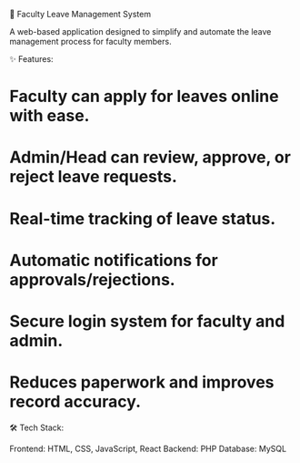 
📌 Faculty Leave Management System

A web-based application designed to simplify and automate the leave management process for faculty members.

✨ Features:

# Faculty can apply for leaves online with ease.
# Admin/Head can review, approve, or reject leave requests.
# Real-time tracking of leave status.
# Automatic notifications for approvals/rejections.
# Secure login system for faculty and admin.
# Reduces paperwork and improves record accuracy.

🛠 Tech Stack:

Frontend: HTML, CSS, JavaScript, React
Backend:  PHP 
Database: MySQL 
